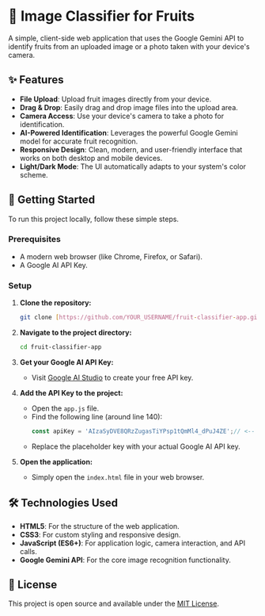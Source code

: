 # 🍎 Image Classifier for Fruits

A simple, client-side web application that uses the Google Gemini API to identify fruits from an uploaded image or a photo taken with your device's camera.


## ✨ Features

-   **File Upload**: Upload fruit images directly from your device.
-   **Drag & Drop**: Easily drag and drop image files into the upload area.
-   **Camera Access**: Use your device's camera to take a photo for identification.
-   **AI-Powered Identification**: Leverages the powerful Google Gemini model for accurate fruit recognition.
-   **Responsive Design**: Clean, modern, and user-friendly interface that works on both desktop and mobile devices.
-   **Light/Dark Mode**: The UI automatically adapts to your system's color scheme.

## 🚀 Getting Started

To run this project locally, follow these simple steps.

### Prerequisites

-   A modern web browser (like Chrome, Firefox, or Safari).
-   A Google AI API Key.

### Setup

1.  **Clone the repository:**
    ```bash
    git clone [https://github.com/YOUR_USERNAME/fruit-classifier-app.git](https://github.com/YOUR_USERNAME/fruit-classifier-app.git)
    ```

2.  **Navigate to the project directory:**
    ```bash
    cd fruit-classifier-app
    ```

3.  **Get your Google AI API Key:**
    -   Visit [Google AI Studio](https://aistudio.google.com/) to create your free API key.

4.  **Add the API Key to the project:**
    -   Open the `app.js` file.
    -   Find the following line (around line 140):
        ```javascript
        const apiKey = 'AIzaSyDVE8QRzZugasTiYPsp1tQmMl4_dPuJ4ZE';// <-- PASTE YOUR KEY HERE
        ```
    -   Replace the placeholder key with your actual Google AI API key.

5.  **Open the application:**
    -   Simply open the `index.html` file in your web browser.

## 🛠️ Technologies Used

-   **HTML5**: For the structure of the web application.
-   **CSS3**: For custom styling and responsive design.
-   **JavaScript (ES6+)**: For application logic, camera interaction, and API calls.
-   **Google Gemini API**: For the core image recognition functionality.

## 📄 License

This project is open source and available under the [MIT License](LICENSE).

